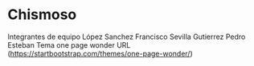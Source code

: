 # Chismoso

Integrantes de equipo 
  López Sanchez Francisco
  Sevilla Gutierrez Pedro Esteban
Tema one page wonder URL (https://startbootstrap.com/themes/one-page-wonder/)
